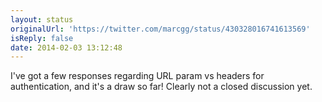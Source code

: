 ```yaml
---
layout: status
originalUrl: 'https://twitter.com/marcgg/status/430328016741613569'
isReply: false
date: 2014-02-03 13:12:48
---
```


I've got a few responses regarding URL param vs headers for authentication, and it's a draw so far! Clearly not a closed discussion yet.
